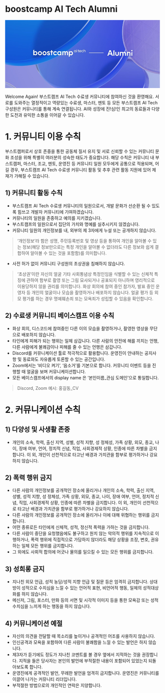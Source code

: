 # boostcamp AI Tech Alumni

![Header Image](./profile/contents/alumni-header.jpg)

Welcome Again! 부스트캠프 AI Tech 수료생 커뮤니티에 참여하신 것을 환영해요.
서로를 도와주는 열정적이고 역량있는 수료생, 마스터, 멘토 등 모든 부스트캠프 AI Tech 구성원은 커뮤니티를 통해 계속 연결됩니다. AI와 성장에 진!심!인 최고의 동료들과 다양한 도전과 유익한 소통을 이어갈 수 있습니다. 

# 1. 커뮤니티 이용 수칙
부스트캠퍼로서 상호 존중을 통한 공동체 질서 유지 및 서로 신뢰할 수 있는 커뮤니티 문화 조성을 위해 특별히 여러분의 성숙한 태도가 중요합니다. 해당 수칙은 커뮤니티 내 부스트캠퍼, 마스터, 조교, 멘토, 운영진 등 커뮤니티 일원 모두에게 공통으로 적용되며, 어길 경우, 부스트캠프 AI Tech 수료생 커뮤니티 활동 및 추후 관련 활동 지원에 있어 제재가 가해질 수 있습니다.  

## 1) 커뮤니티 활동 수칙
- 부스트캠프 AI Tech 수료생 커뮤니티의 일원으로서, 개발 문화가 선순환 될 수 있도록 힘쓰고 개발자 커뮤니티에 기여하겠습니다.
- 커뮤니티의 일원을 존중하고 예의를 지키겠습니다.
- 부스트캠프의 일원으로서 집단의 가치와 명예를 실추시키지 않겠습니다.
- 커뮤니티 일원의 개인정보를 내, 외부의 제 3자에게 누설 또는 공개하지 않습니다.
>‘개인정보’라 함은 성명, 주민등록번호 및 영상 등을 통하여 개인을 알아볼 수 있는 정보(해당 정보만으로는 특정 개인을 알아볼 수 없더라도 다른 정보와 쉽게 결합하여 알아볼 수 있는 것을 포함함)를 의미합니다.
- 사전 허가 없이 커뮤니티 구성원의 초상권을 침해하지 않습니다.
>‘초상권’이란 자신의 얼굴 기타 사회통념상 특정인임을 식별할 수 있는 신체적 특징에 관하여 함부로 촬영 또는 그림 묘사되거나 공표되지 아니하며 영리적으로 이용당하지 않을 권리를 의미합니다. 화상 회의에 참여 중인 참가자, 발표 중인 운영자 등 개인의 얼굴이나 모습을 촬영하거나 배포하지 않습니다. 얼굴 평가 등 외모 평가를 하는 경우 명예훼손죄 또는 모욕죄가 성립할 수 있음을 확인합니다.

## 2) 수료생 커뮤니티 베이스캠프 이용 수칙 
- 화상 회의, 디스코드에 참여중인 다른 이의 모습을 촬영하거나, 촬영한 영상을 무단으로 배포하지 않습니다.
- 타인에게 피해가 되는 행위는 일체 삼갑니다. 다른 사람의 안전에 해를 끼치는 언행, 다른 사람에게 불쾌감이나 피해를 줄 수 있는 언행은 삼갑니다.
- Discord를 커뮤니케이션 툴로 적극적으로 활용합니다. 운영진이 안내하는 공지사항 및 동료와도 자유롭게 토론할 수 있는 공간입니다.
- Zoom에서는 ‘비디오 켜기’, ‘음소거’를 기본으로 합니다. 커뮤니티 이벤트 등을 진행할 때 얼굴을 보며 커뮤니케이션합니다.
- 모든 베이스캠프에서의 display name 은 ‘본인이름_관심 도메인’으로 통일합니다.
>Discord, Zoom 예시: 홍길동_CV

# 2. 커뮤니케이션 수칙
## 1) 다양성 및 사생활 존중 
- 개인의 소속, 학력, 출신 지역, 성별, 성적 지향, 성 정체성, 가족 상황, 외모, 종교, 나이,  장애 여부, 언어, 정치적 신념, 직업, 사회경제적 상황, 인종에 따른 차별을 금지합니다. 이 외, 개인이 선천적으로 타고난 배경과 가치관을 함부로 평가하거나 강요하지 않습니다. 
## 2) 폭력 행위 금지  
- 다른 사람의 개인정보를 공개적인 장소에 올리거나 개인의 소속, 학력, 출신 지역, 성별,  성적 지향, 성 정체성, 가족 상황, 외모, 종교, 나이, 장애 여부, 언어, 정치적 신념, 직업,  사회경제적 상황, 인종에 따른 차별을 금지합니다. 이 외, 개인이 선천적으로 타고난 배경과 가치관을 함부로 평가하거나 강요하지 않습니다.
- 다른 사람의 개인정보를 공개적인 장소에 올리거나 이에 대해 위협하는 행위를 금지합니다. 
- 어떤 종류로든 타인에게 신체적, 성적, 정신적 폭력을 가하는 것을 금지합니다.
- 다른 사람이 중단을 요청했음에도 불구하고 원치 않는 악의적 행위를 지속적으로 이행하거나, 폭력 행위에 직접적으로 가담하지 않더라도 해당 상황을 조장, 변호, 권유하는 일체 모든 행위를 금지합니다. 
- 그 외에도 사회적 합의에 어긋나 물의를 일으킬 수 있는 모든 행위를 금지합니다. 
## 3) 성희롱 금지  
- 지나친 외모 언급, 성적 농담/성적 지향 언급 및 질문 등은 엄격히 금지합니다. 상대방이 성적으로 수치심을 느낄 수 있는 언어적 표현, 비언어적 행동, 일체의 성적대상화를 하지 않습니다.  
- 메신저, 그림, 포스터, 만화 등의 서면 및 시각적 이미지 등을 통한 모욕감 또는 성적 수치심을 느끼게 하는 행동을 하지 않습니다. 
## 4) 커뮤니케이션 예절
- 자신의 의견을 전달할 때 목소리를 높이거나 공격적인 어조를 사용하지 않습니다.
- 인신공격과 모욕을 포함하여 다른 사람이 불쾌함을 느낄 수 있는 발언은 하지 않습니다. 
- 제3자가 듣기에도 정도가 지나친 코멘트를 볼 경우 옆에서 지적하는 것을 권장합니다. 지적을 들은 당사자는 본인의 발언에 부적절한 내용이 포함되어 있었는지 되돌아보도록 합니다.
- 운영진에게 공격적인 발언, 무례한 발언을 엄격히 금지합니다. 운영진은 커뮤니티를 이끌어 나가는 커뮤니티 리더입니다.
- 부적절한 방법으로의 개인적인 연락은 지양합니다.
